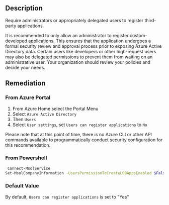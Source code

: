 ## Description

Require administrators or appropriately delegated users to register third-party applications.

It is recommended to only allow an administrator to register custom-developed applications. This ensures that the application undergoes a formal security review and approval process prior to exposing Azure Active Directory data. Certain users like developers or other high-request users may also be delegated permissions to prevent them from waiting on an administrative user. Your organization should review your policies and decide your needs.

## Remediation

### From Azure Portal

  1. From Azure Home select the Portal Menu
  2. Select `Azure Active Directory`
  3. Then `Users`
  4. Select `User settings`, set `Users can register applications` to `No`

Please note that at this point of time, there is no Azure CLI or other API commands
available to programmatically conduct security configuration for this recommendation.

### From Powershell

```bash
 Connect-MsolService
Set-MsolCompanyInformation -UsersPermissionToCreateLOBAppsEnabled $False
```

### Default Value

By default, `Users can register applications` is set to "Yes"